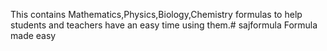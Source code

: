 This contains Mathematics,Physics,Biology,Chemistry formulas to help students and teachers have an easy time using them.# sajformula
Formula made easy
